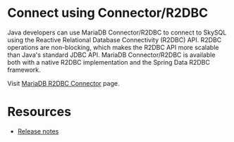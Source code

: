# Connect using Connector/R2DBC

Java developers can use MariaDB Connector/R2DBC to connect to SkySQL using the Reactive Relational Database Connectivity (R2DBC) API. R2DBC operations are non-blocking, which makes the R2DBC API more scalable than Java's standard JDBC API. MariaDB Connector/R2DBC is available both with a native R2DBC implementation and the Spring Data R2DBC framework.

Visit [MariaDB R2DBC Connector](https://mariadb.com/docs/server/connect/programming-languages/java-r2dbc/) page.

# Resources

- [Release notes](https://mariadb.com/docs/server/release-notes/mariadb-connector-r2dbc/)
